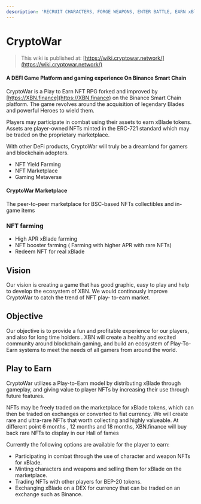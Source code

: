 ```yaml
---
description: 'RECRUIT CHARACTERS, FORGE WEAPONS, ENTER BATTLE, EARN xBlade'
---
```


# CryptoWar

> This wiki is published at: [https://wiki.cryptowar.network/](https://wiki.cryptowar.network/)

#### A DEFI Game Platform and gaming experience On Binance Smart Chain

CryptoWar is a Play to Earn NFT RPG forked and improved by [https://XBN.finance](https://XBN.finance) on the Binance Smart Chain platform. The game revolves around the acquisition of legendary Blades and powerful Heroes to wield them. 

Players may participate in combat using their assets to earn xBlade tokens. Assets are player-owned NFTs minted in the ERC-721 standard which may be traded on the proprietary marketplace.

With other DeFi products, CryptoWar will truly be a dreamland for gamers and blockchain adopters.

* NFT Yield Farming
* NFT Marketplace
* Gaming Metaverse

#### CryptoWar Marketplace

The peer-to-peer marketplace for BSC-based NFTs collectibles and in-game items

### NFT farming

* High APR xBlade farming
* NFT booster farming \( Farming with higher APR with rare NFTs\)
* Redeem NFT for real xBlade

## Vision

Our vision is creating a game that has good graphic, easy to play and help to develop the ecosystem of XBN. We would continously improve CryptoWar to catch the trend of NFT play- to-earn market.

## Objective

Our objective is to provide a fun and profitable experience for our players, and also for long time holders . XBN will create a healthy and excited community around blockchain gaming, and build an ecosystem of Play-To-Earn systems to meet the needs of all gamers from around the world.

## Play to Earn

CryptoWar utilizes a Play-to-Earn model by distributing xBlade through gameplay, and giving value to player NFTs by increasing their use through future features.

NFTs may be freely traded on the marketplace for xBlade tokens, which can then be traded on exchanges or converted to fiat currency. We will create rare and ultra-rare NFTs that worth collecting and highly valueable. At different point 6 months , 12 months and 18 months, XBN.finance will buy back rare NFTs to display in our Hall of fames

Currently the following options are available for the player to earn:

* Participating in combat through the use of character and weapon NFTs for xBlade.
* Minting characters and weapons and selling them for xBlade on the marketplace.
* Trading NFTs with other players for BEP-20 tokens.
* Exchanging xBlade on a DEX for currency that can be traded on an exchange such as Binance.


